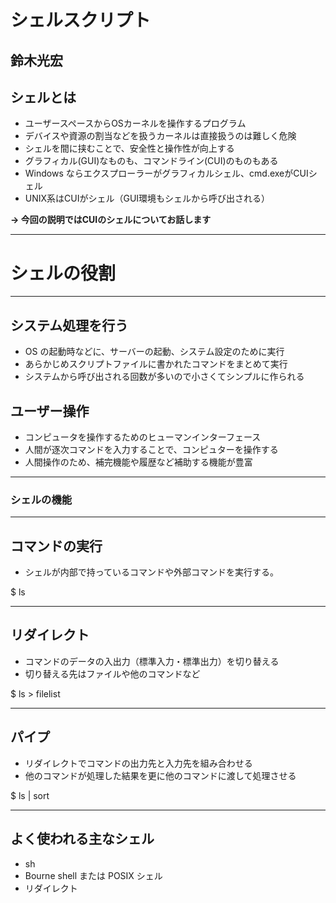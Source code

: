 # シェルスクリプト

鈴木光宏
---

## シェルとは

* ユーザースペースからOSカーネルを操作するプログラム
 * デバイスや資源の割当などを扱うカーネルは直接扱うのは難しく危険
 * シェルを間に挟むことで、安全性と操作性が向上する
* グラフィカル(GUI)なものも、コマンドライン(CUI)のものもある
 * Windows ならエクスプローラーがグラフィカルシェル、cmd.exeがCUIシェル
 * UNIX系はCUIがシェル（GUI環境もシェルから呼び出される）

**→ 今回の説明ではCUIのシェルについてお話します**

---
# シェルの役割
---
## システム処理を行う

* OS の起動時などに、サーバーの起動、システム設定のために実行
* あらかじめスクリプトファイルに書かれたコマンドをまとめて実行
* システムから呼び出される回数が多いので小さくてシンプルに作られる
 
## ユーザー操作

* コンピュータを操作するためのヒューマンインターフェース
* 人間が逐次コマンドを入力することで、コンピュターを操作する
* 人間操作のため、補完機能や履歴など補助する機能が豊富

---
### シェルの機能
---
## コマンドの実行
* シェルが内部で持っているコマンドや外部コマンドを実行する。

$ ls 

---
## リダイレクト
* コマンドのデータの入出力（標準入力・標準出力）を切り替える
* 切り替える先はファイルや他のコマンドなど

$ ls > filelist

---

## パイプ
* リダイレクトでコマンドの出力先と入力先を組み合わせる
* 他のコマンドが処理した結果を更に他のコマンドに渡して処理させる

$ ls | sort 

---
## よく使われる主なシェル

* sh
 * Bourne shell または POSIX シェル
 * リダイレクト
